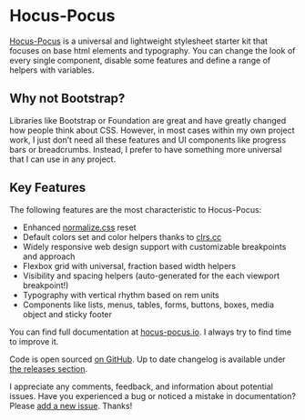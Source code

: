 # Hocus-Pocus

[Hocus-Pocus](https://hocus-pocus.io) is a universal and lightweight stylesheet
starter kit that focuses on base html elements and typography. You can change
the look of every single component, disable some features and define a range
of helpers with variables.

## Why not Bootstrap?

 Libraries like Bootstrap or Foundation are great and have greatly changed how
 people think about CSS. However, in most cases within my own project work, I
 just don’t need all these features and UI components like progress bars or
 breadcrumbs. Instead, I prefer to have something more universal that I can use
 in any project.

## Key Features

The following features are the most characteristic to Hocus-Pocus:

* Enhanced [normalize.css](https://github.com/necolas/normalize.css) reset
* Default colors set and color helpers thanks to [clrs.cc](http://clrs.cc)
* Widely responsive web design support with customizable breakpoints and approach
* Flexbox grid with universal, fraction based width helpers
* Visibility and spacing helpers (auto-generated for the each viewport breakpoint!)
* Typography with vertical rhythm based on rem units
* Components like lists, menus, tables, forms, buttons, boxes, media object and sticky footer

You can find full documentation at [hocus-pocus.io](http://hocus-pocus.io). I
always try to find time to improve it.

Code is open sourced [on GitHub](https://github.com/bkzl/hocus-pocus/). Up to
date changelog is available under [the releases
section](https://github.com/bkzl/hocus-pocus/releases).

I appreciate any comments, feedback, and information about potential issues.
Have you experienced a bug or noticed a mistake in documentation?
Please [add a new issue](https://github.com/bkzl/hocus-pocus/issues). Thanks!
